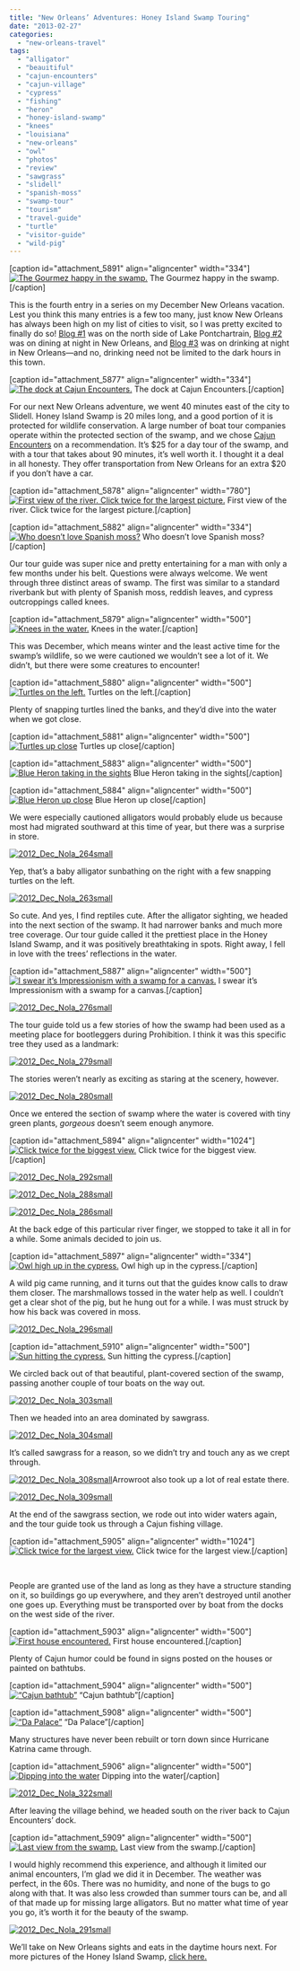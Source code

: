 ```yaml
---
title: "New Orleans’ Adventures: Honey Island Swamp Touring"
date: "2013-02-27"
categories: 
  - "new-orleans-travel"
tags: 
  - "alligator"
  - "beauitiful"
  - "cajun-encounters"
  - "cajun-village"
  - "cypress"
  - "fishing"
  - "heron"
  - "honey-island-swamp"
  - "knees"
  - "louisiana"
  - "new-orleans"
  - "owl"
  - "photos"
  - "review"
  - "sawgrass"
  - "slidell"
  - "spanish-moss"
  - "swamp-tour"
  - "tourism"
  - "travel-guide"
  - "turtle"
  - "visitor-guide"
  - "wild-pig"
---
```


\[caption id="attachment\_5891" align="aligncenter" width="334"\][![The Gourmez happy in the swamp.](http://www.rebeccagomezfarrell.com/wp-content/uploads/2013/02/2012_Dec_Nola_283small.jpg)](http://www.rebeccagomezfarrell.com/2013/02/new-orleans-adventures-honey-island-swamp-touring/2012_dec_nola_283small/) The Gourmez happy in the swamp.\[/caption\]

This is the fourth entry in a series on my December New Orleans vacation. Lest you think this many entries is a few too many, just know New Orleans has always been high on my list of cities to visit, so I was pretty excited to finally do so! [Blog #1](http://www.rebeccagomezfarrell.com/2013/02/travelogue-abita-springs-and-covington-la/) was on the north side of Lake Pontchartrain, [Blog #2](http://www.rebeccagomezfarrell.com/2013/02/eats-and-night-sights-in-new-orleans/) was on dining at night in New Orleans, and [Blog #3](http://www.rebeccagomezfarrell.com/2013/02/cocktails-and-other-night-sights-in-new-orleans/) was on drinking at night in New Orleans—and no, drinking need not be limited to the dark hours in this town.

\[caption id="attachment\_5877" align="aligncenter" width="334"\][![The dock at Cajun Encounters.](http://www.rebeccagomezfarrell.com/wp-content/uploads/2013/02/2012_Dec_Nola_243small.jpg)](http://www.rebeccagomezfarrell.com/2013/02/new-orleans-adventures-honey-island-swamp-touring/2012_dec_nola_243small/) The dock at Cajun Encounters.\[/caption\]

For our next New Orleans adventure, we went 40 minutes east of the city to Slidell. Honey Island Swamp is 20 miles long, and a good portion of it is protected for wildlife conservation. A large number of boat tour companies operate within the protected section of the swamp, and we chose [Cajun Encounters](http://www.cajunencounters.com/) on a recommendation. It’s $25 for a day tour of the swamp, and with a tour that takes about 90 minutes, it’s well worth it. I thought it a deal in all honesty. They offer transportation from New Orleans for an extra $20 if you don’t have a car.

\[caption id="attachment\_5878" align="aligncenter" width="780"\][![First view of the river. Click twice for the largest picture.](http://www.rebeccagomezfarrell.com/wp-content/uploads/2013/02/2012_Dec_Nola_244small.jpg)](http://www.rebeccagomezfarrell.com/2013/02/new-orleans-adventures-honey-island-swamp-touring/2012_dec_nola_244small/) First view of the river. Click twice for the largest picture.\[/caption\]

\[caption id="attachment\_5882" align="aligncenter" width="334"\][![Who doesn’t love Spanish moss?](http://www.rebeccagomezfarrell.com/wp-content/uploads/2013/02/2012_Dec_Nola_254small.jpg)](http://www.rebeccagomezfarrell.com/2013/02/new-orleans-adventures-honey-island-swamp-touring/2012_dec_nola_254small/) Who doesn’t love Spanish moss?\[/caption\]

Our tour guide was super nice and pretty entertaining for a man with only a few months under his belt. Questions were always welcome. We went through three distinct areas of swamp. The first was similar to a standard riverbank but with plenty of Spanish moss, reddish leaves, and cypress outcroppings called knees.

\[caption id="attachment\_5879" align="aligncenter" width="500"\][![Knees in the water.](http://www.rebeccagomezfarrell.com/wp-content/uploads/2013/02/2012_Dec_Nola_251small.jpg)](http://www.rebeccagomezfarrell.com/2013/02/new-orleans-adventures-honey-island-swamp-touring/2012_dec_nola_251small/) Knees in the water.\[/caption\]

This was December, which means winter and the least active time for the swamp’s wildlife, so we were cautioned we wouldn’t see a lot of it. We didn’t, but there were some creatures to encounter!

\[caption id="attachment\_5880" align="aligncenter" width="500"\][![Turtles on the left.](http://www.rebeccagomezfarrell.com/wp-content/uploads/2013/02/2012_Dec_Nola_252small.jpg)](http://www.rebeccagomezfarrell.com/2013/02/new-orleans-adventures-honey-island-swamp-touring/2012_dec_nola_252small/) Turtles on the left.\[/caption\]

Plenty of snapping turtles lined the banks, and they’d dive into the water when we got close.

\[caption id="attachment\_5881" align="aligncenter" width="500"\][![Turtles up close](http://www.rebeccagomezfarrell.com/wp-content/uploads/2013/02/2012_Dec_Nola_253small.jpg)](http://www.rebeccagomezfarrell.com/2013/02/new-orleans-adventures-honey-island-swamp-touring/2012_dec_nola_253small/) Turtles up close\[/caption\]

\[caption id="attachment\_5883" align="aligncenter" width="500"\][![Blue Heron taking in the sights](http://www.rebeccagomezfarrell.com/wp-content/uploads/2013/02/2012_Dec_Nola_259small.jpg)](http://www.rebeccagomezfarrell.com/2013/02/new-orleans-adventures-honey-island-swamp-touring/2012_dec_nola_259small/) Blue Heron taking in the sights\[/caption\]

\[caption id="attachment\_5884" align="aligncenter" width="500"\][![Blue Heron up close](http://www.rebeccagomezfarrell.com/wp-content/uploads/2013/02/2012_Dec_Nola_260small.jpg)](http://www.rebeccagomezfarrell.com/2013/02/new-orleans-adventures-honey-island-swamp-touring/2012_dec_nola_260small/) Blue Heron up close\[/caption\]

We were especially cautioned alligators would probably elude us because most had migrated southward at this time of year, but there was a surprise in store.

[![2012_Dec_Nola_264small](http://www.rebeccagomezfarrell.com/wp-content/uploads/2013/02/2012_Dec_Nola_264small.jpg)](http://www.rebeccagomezfarrell.com/2013/02/new-orleans-adventures-honey-island-swamp-touring/2012_dec_nola_264small/)

Yep, that’s a baby alligator sunbathing on the right with a few snapping turtles on the left.

[![2012_Dec_Nola_263small](http://www.rebeccagomezfarrell.com/wp-content/uploads/2013/02/2012_Dec_Nola_263small.jpg)](http://www.rebeccagomezfarrell.com/2013/02/new-orleans-adventures-honey-island-swamp-touring/2012_dec_nola_263small/)

So cute. And yes, I find reptiles cute. After the alligator sighting, we headed into the next section of the swamp. It had narrower banks and much more tree coverage. Our tour guide called it the prettiest place in the Honey Island Swamp, and it was positively breathtaking in spots. Right away, I fell in love with the trees’ reflections in the water.

\[caption id="attachment\_5887" align="aligncenter" width="500"\][![I swear it’s Impressionism with a swamp for a canvas.](http://www.rebeccagomezfarrell.com/wp-content/uploads/2013/02/2012_Dec_Nola_271small.jpg)](http://www.rebeccagomezfarrell.com/2013/02/new-orleans-adventures-honey-island-swamp-touring/2012_dec_nola_271small/) I swear it’s Impressionism with a swamp for a canvas.\[/caption\]

[![2012_Dec_Nola_276small](http://www.rebeccagomezfarrell.com/wp-content/uploads/2013/02/2012_Dec_Nola_276small.jpg)](http://www.rebeccagomezfarrell.com/2013/02/new-orleans-adventures-honey-island-swamp-touring/2012_dec_nola_276small/)

The tour guide told us a few stories of how the swamp had been used as a meeting place for bootleggers during Prohibition. I think it was this specific tree they used as a landmark:

[![2012_Dec_Nola_279small](http://www.rebeccagomezfarrell.com/wp-content/uploads/2013/02/2012_Dec_Nola_279small.jpg)](http://www.rebeccagomezfarrell.com/2013/02/new-orleans-adventures-honey-island-swamp-touring/2012_dec_nola_279small/)

The stories weren’t nearly as exciting as staring at the scenery, however.

[![2012_Dec_Nola_280small](http://www.rebeccagomezfarrell.com/wp-content/uploads/2013/02/2012_Dec_Nola_280small.jpg)](http://www.rebeccagomezfarrell.com/2013/02/new-orleans-adventures-honey-island-swamp-touring/2012_dec_nola_280small/)

Once we entered the section of swamp where the water is covered with tiny green plants, _gorgeous_ doesn’t seem enough anymore.

\[caption id="attachment\_5894" align="aligncenter" width="1024"\][![Click twice for the biggest view.](http://www.rebeccagomezfarrell.com/wp-content/uploads/2013/02/2012_Dec_Nola_289small-1024x315.jpg)](http://www.rebeccagomezfarrell.com/2013/02/new-orleans-adventures-honey-island-swamp-touring/2012_dec_nola_289small/) Click twice for the biggest view.\[/caption\]

[![2012_Dec_Nola_292small](http://www.rebeccagomezfarrell.com/wp-content/uploads/2013/02/2012_Dec_Nola_292small.jpg)](http://www.rebeccagomezfarrell.com/2013/02/new-orleans-adventures-honey-island-swamp-touring/2012_dec_nola_292small/)

[![2012_Dec_Nola_288small](http://www.rebeccagomezfarrell.com/wp-content/uploads/2013/02/2012_Dec_Nola_288small.jpg)](http://www.rebeccagomezfarrell.com/2013/02/new-orleans-adventures-honey-island-swamp-touring/2012_dec_nola_288small/)

[![2012_Dec_Nola_286small](http://www.rebeccagomezfarrell.com/wp-content/uploads/2013/02/2012_Dec_Nola_286small.jpg)](http://www.rebeccagomezfarrell.com/2013/02/new-orleans-adventures-honey-island-swamp-touring/2012_dec_nola_286small/)

At the back edge of this particular river finger, we stopped to take it all in for a while. Some animals decided to join us.

\[caption id="attachment\_5897" align="aligncenter" width="334"\][![Owl high up in the cypress.](http://www.rebeccagomezfarrell.com/wp-content/uploads/2013/02/2012_Dec_Nola_294small.jpg)](http://www.rebeccagomezfarrell.com/2013/02/new-orleans-adventures-honey-island-swamp-touring/2012_dec_nola_294small/) Owl high up in the cypress.\[/caption\]

A wild pig came running, and it turns out that the guides know calls to draw them closer. The marshmallows tossed in the water help as well. I couldn’t get a clear shot of the pig, but he hung out for a while. I was must struck by how his back was covered in moss.

[![2012_Dec_Nola_296small](http://www.rebeccagomezfarrell.com/wp-content/uploads/2013/02/2012_Dec_Nola_296small.jpg)](http://www.rebeccagomezfarrell.com/2013/02/new-orleans-adventures-honey-island-swamp-touring/2012_dec_nola_296small/)

\[caption id="attachment\_5910" align="aligncenter" width="500"\][![Sun hitting the cypress.](http://www.rebeccagomezfarrell.com/wp-content/uploads/2013/02/2012_Dec_Nola_298small.jpg)](http://www.rebeccagomezfarrell.com/2013/02/new-orleans-adventures-honey-island-swamp-touring/2012_dec_nola_298small/) Sun hitting the cypress.\[/caption\]

We circled back out of that beautiful, plant-covered section of the swamp, passing another couple of tour boats on the way out.

[![2012_Dec_Nola_303small](http://www.rebeccagomezfarrell.com/wp-content/uploads/2013/02/2012_Dec_Nola_303small.jpg)](http://www.rebeccagomezfarrell.com/2013/02/new-orleans-adventures-honey-island-swamp-touring/2012_dec_nola_303small/)

Then we headed into an area dominated by sawgrass.

[![2012_Dec_Nola_304small](http://www.rebeccagomezfarrell.com/wp-content/uploads/2013/02/2012_Dec_Nola_304small.jpg)](http://www.rebeccagomezfarrell.com/2013/02/new-orleans-adventures-honey-island-swamp-touring/2012_dec_nola_304small/)

It’s called sawgrass for a reason, so we didn’t try and touch any as we crept through.

[![2012_Dec_Nola_308small](http://www.rebeccagomezfarrell.com/wp-content/uploads/2013/02/2012_Dec_Nola_308small.jpg)](http://www.rebeccagomezfarrell.com/2013/02/new-orleans-adventures-honey-island-swamp-touring/2012_dec_nola_308small/)Arrowroot also took up a lot of real estate there.

[![2012_Dec_Nola_309small](http://www.rebeccagomezfarrell.com/wp-content/uploads/2013/02/2012_Dec_Nola_309small.jpg)](http://www.rebeccagomezfarrell.com/2013/02/new-orleans-adventures-honey-island-swamp-touring/2012_dec_nola_309small/)

At the end of the sawgrass section, we rode out into wider waters again, and the tour guide took us through a Cajun fishing village.

\[caption id="attachment\_5905" align="aligncenter" width="1024"\][![Click twice for the largest view.](http://www.rebeccagomezfarrell.com/wp-content/uploads/2013/02/2012_Dec_Nola_319small-1024x339.jpg)](http://www.rebeccagomezfarrell.com/2013/02/new-orleans-adventures-honey-island-swamp-touring/2012_dec_nola_319small/) Click twice for the largest view.\[/caption\]

 

People are granted use of the land as long as they have a structure standing on it, so buildings go up everywhere, and they aren’t destroyed until another one goes up. Everything must be transported over by boat from the docks on the west side of the river.

\[caption id="attachment\_5903" align="aligncenter" width="500"\][![First house encountered.](http://www.rebeccagomezfarrell.com/wp-content/uploads/2013/02/2012_Dec_Nola_311small.jpg)](http://www.rebeccagomezfarrell.com/2013/02/new-orleans-adventures-honey-island-swamp-touring/2012_dec_nola_311small/) First house encountered.\[/caption\]

Plenty of Cajun humor could be found in signs posted on the houses or painted on bathtubs.

\[caption id="attachment\_5904" align="aligncenter" width="500"\][![ “Cajun bathtub”](http://www.rebeccagomezfarrell.com/wp-content/uploads/2013/02/2012_Dec_Nola_315small.jpg)](http://www.rebeccagomezfarrell.com/2013/02/new-orleans-adventures-honey-island-swamp-touring/2012_dec_nola_315small/) “Cajun bathtub”\[/caption\]

\[caption id="attachment\_5908" align="aligncenter" width="500"\][![“Da Palace”](http://www.rebeccagomezfarrell.com/wp-content/uploads/2013/02/2012_Dec_Nola_326small.jpg)](http://www.rebeccagomezfarrell.com/2013/02/new-orleans-adventures-honey-island-swamp-touring/2012_dec_nola_326small/) “Da Palace”\[/caption\]

Many structures have never been rebuilt or torn down since Hurricane Katrina came through.

\[caption id="attachment\_5906" align="aligncenter" width="500"\][![Dipping into the water](http://www.rebeccagomezfarrell.com/wp-content/uploads/2013/02/2012_Dec_Nola_320small.jpg)](http://www.rebeccagomezfarrell.com/2013/02/new-orleans-adventures-honey-island-swamp-touring/2012_dec_nola_320small/) Dipping into the water\[/caption\]

[![2012_Dec_Nola_322small](http://www.rebeccagomezfarrell.com/wp-content/uploads/2013/02/2012_Dec_Nola_322small.jpg)](http://www.rebeccagomezfarrell.com/2013/02/new-orleans-adventures-honey-island-swamp-touring/2012_dec_nola_322small/)

After leaving the village behind, we headed south on the river back to Cajun Encounters’ dock.

\[caption id="attachment\_5909" align="aligncenter" width="500"\][![ Last view from the swamp.](http://www.rebeccagomezfarrell.com/wp-content/uploads/2013/02/2012_Dec_Nola_330small.jpg)](http://www.rebeccagomezfarrell.com/2013/02/new-orleans-adventures-honey-island-swamp-touring/2012_dec_nola_330small/) Last view from the swamp.\[/caption\]

I would highly recommend this experience, and although it limited our animal encounters, I’m glad we did it in December. The weather was perfect, in the 60s. There was no humidity, and none of the bugs to go along with that. It was also less crowded than summer tours can be, and all of that made up for missing large alligators. But no matter what time of year you go, it’s worth it for the beauty of the swamp.

[![2012_Dec_Nola_291small](http://www.rebeccagomezfarrell.com/wp-content/uploads/2013/02/2012_Dec_Nola_291small.jpg)](http://www.rebeccagomezfarrell.com/2013/02/new-orleans-adventures-honey-island-swamp-touring/2012_dec_nola_291small/)

We’ll take on New Orleans sights and eats in the daytime hours next. For more pictures of the Honey Island Swamp, [click here.](https://www.facebook.com/media/set/?set=a.10151175996239607.451837.567409606&type=1&l=59206861db)
